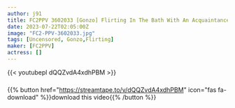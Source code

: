 ```yaml
---
author: j91
title: FC2PPV 3602033 [Gonzo] Flirting In The Bath With An Acquaintance Imouto
date: 2023-07-22T02:05:00Z
image: "FC2-PPV-3602033.jpg"
tags: [Uncensored, Gonzo,Flirting]
maker: [FC2PPV]
actress: []
---
```



{{< youtubepl dQQZvdA4xdhPBM >}}
###

{{% button href="https://streamtape.to/v/dQQZvdA4xdhPBM" icon="fas fa-download" %}}download this video{{% /button %}}


